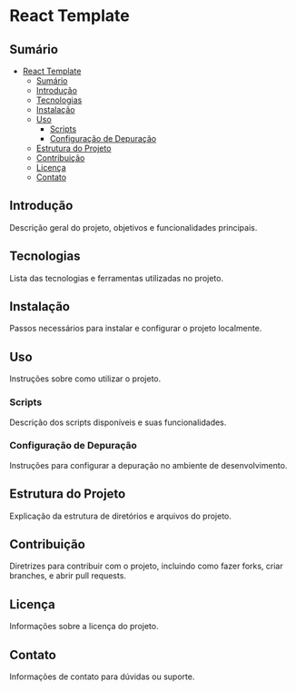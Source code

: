 # React Template

## Sumário

- [React Template](#react-template)
  - [Sumário](#sumário)
  - [Introdução](#introdução)
  - [Tecnologias](#tecnologias)
  - [Instalação](#instalação)
  - [Uso](#uso)
    - [Scripts](#scripts)
    - [Configuração de Depuração](#configuração-de-depuração)
  - [Estrutura do Projeto](#estrutura-do-projeto)
  - [Contribuição](#contribuição)
  - [Licença](#licença)
  - [Contato](#contato)

## Introdução

Descrição geral do projeto, objetivos e funcionalidades principais.

## Tecnologias

Lista das tecnologias e ferramentas utilizadas no projeto.

## Instalação

Passos necessários para instalar e configurar o projeto localmente.

## Uso

Instruções sobre como utilizar o projeto.

### Scripts

Descrição dos scripts disponíveis e suas funcionalidades.

### Configuração de Depuração

Instruções para configurar a depuração no ambiente de desenvolvimento.

## Estrutura do Projeto

Explicação da estrutura de diretórios e arquivos do projeto.

## Contribuição

Diretrizes para contribuir com o projeto, incluindo como fazer forks, criar branches, e abrir pull requests.

## Licença

Informações sobre a licença do projeto.

## Contato

Informações de contato para dúvidas ou suporte.
